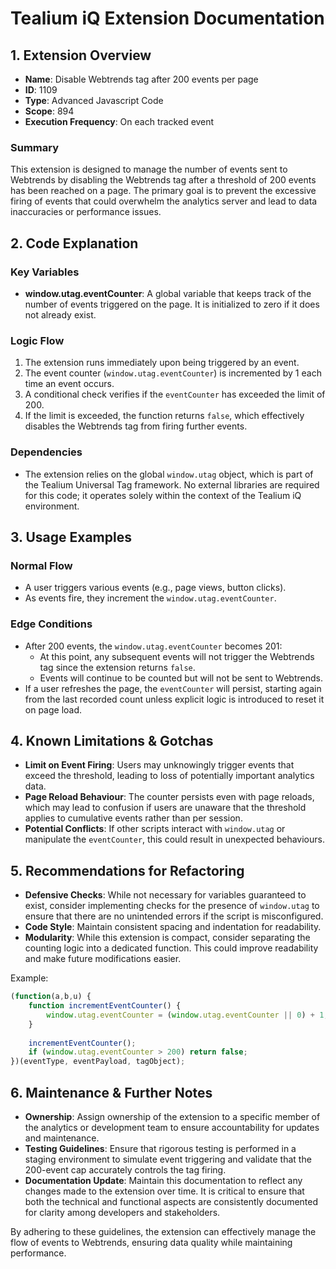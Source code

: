 # Tealium iQ Extension Documentation

## 1. Extension Overview

- **Name**: Disable Webtrends tag after 200 events per page
- **ID**: 1109
- **Type**: Advanced Javascript Code
- **Scope**: 894
- **Execution Frequency**: On each tracked event

### Summary
This extension is designed to manage the number of events sent to Webtrends by disabling the Webtrends tag after a threshold of 200 events has been reached on a page. The primary goal is to prevent the excessive firing of events that could overwhelm the analytics server and lead to data inaccuracies or performance issues.

## 2. Code Explanation

### Key Variables
- **window.utag.eventCounter**: A global variable that keeps track of the number of events triggered on the page. It is initialized to zero if it does not already exist.

### Logic Flow
1. The extension runs immediately upon being triggered by an event.
2. The event counter (`window.utag.eventCounter`) is incremented by 1 each time an event occurs.
3. A conditional check verifies if the `eventCounter` has exceeded the limit of 200.
4. If the limit is exceeded, the function returns `false`, which effectively disables the Webtrends tag from firing further events.

### Dependencies
- The extension relies on the global `window.utag` object, which is part of the Tealium Universal Tag framework. No external libraries are required for this code; it operates solely within the context of the Tealium iQ environment.

## 3. Usage Examples

### Normal Flow
- A user triggers various events (e.g., page views, button clicks).
- As events fire, they increment the `window.utag.eventCounter`.

### Edge Conditions
- After 200 events, the `window.utag.eventCounter` becomes 201:
  - At this point, any subsequent events will not trigger the Webtrends tag since the extension returns `false`. 
  - Events will continue to be counted but will not be sent to Webtrends.
- If a user refreshes the page, the `eventCounter` will persist, starting again from the last recorded count unless explicit logic is introduced to reset it on page load.

## 4. Known Limitations & Gotchas

- **Limit on Event Firing**: Users may unknowingly trigger events that exceed the threshold, leading to loss of potentially important analytics data.
- **Page Reload Behaviour**: The counter persists even with page reloads, which may lead to confusion if users are unaware that the threshold applies to cumulative events rather than per session.
- **Potential Conflicts**: If other scripts interact with `window.utag` or manipulate the `eventCounter`, this could result in unexpected behaviours.

## 5. Recommendations for Refactoring

- **Defensive Checks**: While not necessary for variables guaranteed to exist, consider implementing checks for the presence of `window.utag` to ensure that there are no unintended errors if the script is misconfigured.
- **Code Style**: Maintain consistent spacing and indentation for readability.
- **Modularity**: While this extension is compact, consider separating the counting logic into a dedicated function. This could improve readability and make future modifications easier.

Example:
```javascript
(function(a,b,u) {
    function incrementEventCounter() {
        window.utag.eventCounter = (window.utag.eventCounter || 0) + 1;
    }
    
    incrementEventCounter();
    if (window.utag.eventCounter > 200) return false;
})(eventType, eventPayload, tagObject);
```

## 6. Maintenance & Further Notes

- **Ownership**: Assign ownership of the extension to a specific member of the analytics or development team to ensure accountability for updates and maintenance.
- **Testing Guidelines**: Ensure that rigorous testing is performed in a staging environment to simulate event triggering and validate that the 200-event cap accurately controls the tag firing.
- **Documentation Update**: Maintain this documentation to reflect any changes made to the extension over time. It is critical to ensure that both the technical and functional aspects are consistently documented for clarity among developers and stakeholders.

By adhering to these guidelines, the extension can effectively manage the flow of events to Webtrends, ensuring data quality while maintaining performance.